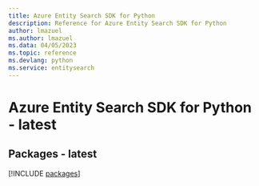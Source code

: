 ```yaml
---
title: Azure Entity Search SDK for Python
description: Reference for Azure Entity Search SDK for Python
author: lmazuel
ms.author: lmazuel
ms.data: 04/05/2023
ms.topic: reference
ms.devlang: python
ms.service: entitysearch
---
```

# Azure Entity Search SDK for Python - latest
## Packages - latest
[!INCLUDE [packages](entity-search-index.md)]